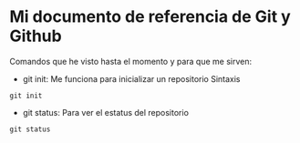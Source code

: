 # Mi documento de referencia de Git y Github

Comandos que he visto hasta el momento y para que me sirven:

- git init: Me funciona para inicializar un repositorio
  Sintaxis

```
git init
```

- git status: Para ver el estatus del repositorio

```
git status
```
